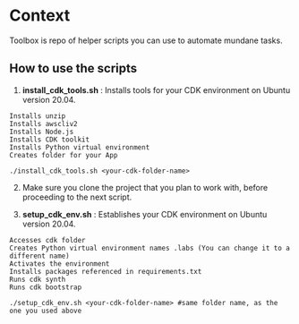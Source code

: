 

# Context
Toolbox is repo of helper scripts you can use to automate mundane tasks.

## How to use the scripts

1) **install_cdk_tools.sh** : Installs tools for your CDK environment on Ubuntu version 20.04.

```
Installs unzip
Installs awscliv2
Installs Node.js
Installs CDK toolkit
Installs Python virtual environment
Creates folder for your App
```
```
./install_cdk_tools.sh <your-cdk-folder-name>
```
2) Make sure you clone the project that you plan to work with, before proceeding to the next script.

3) **setup_cdk_env.sh** : Establishes your CDK environment on Ubuntu version 20.04.

```
Accesses cdk folder 
Creates Python virtual environment names .labs (You can change it to a different name)
Activates the environment
Installs packages referenced in requirements.txt
Runs cdk synth
Runs cdk bootstrap
```
```
./setup_cdk_env.sh <your-cdk-folder-name> #same folder name, as the one you used above
```
